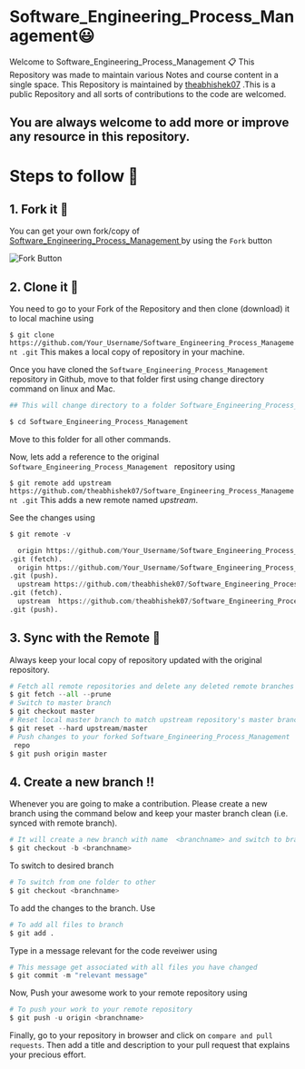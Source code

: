 # Software_Engineering_Process_Management:smiley:
Welcome to Software_Engineering_Process_Management 📋
This Repository was made to maintain various Notes and course content in a single space. This Repository is maintained by [theabhishek07](https://github.com/theabhishek07) .This is a public Repository and all sorts of contributions to the code are welcomed.
## You are always welcome to add more or improve any resource in this repository.

# Steps to follow 📜
## 1. Fork it 🍴
You can get your own fork/copy of [Software_Engineering_Process_Management
](https://github.com/theabhishek07/Software_Engineering_Process_Management
) by using the `Fork` button

![Fork Button](https://github-images.s3.amazonaws.com/help/bootcamp/Bootcamp-Fork.png)

## 2. Clone it 👥
You need to go to your Fork of the Repository and then clone (download) it to local machine using

`$ git clone https://github.com/Your_Username/Software_Engineering_Process_Management
.git`
This makes a local copy of repository in your machine.

Once you have cloned the `Software_Engineering_Process_Management
` repository in Github, move to that folder first using change directory command on linux and Mac.
```python
## This will change directory to a folder Software_Engineering_Process_Management

$ cd Software_Engineering_Process_Management

```
Move to this folder for all other commands.

Now, lets add a reference to the original `Software_Engineering_Process_Management
` repository using

`$ git remote add upstream https://github.com/theabhishek07/Software_Engineering_Process_Management
.git`
This adds a new remote named *_upstream_*.

See the changes using
```python
$ git remote -v

  origin https://github.com/Your_Username/Software_Engineering_Process_Management
.git (fetch).
  origin https://github.com/Your_Username/Software_Engineering_Process_Management
.git (push).
  upstream https://github.com/theabhishek07/Software_Engineering_Process_Management
.git (fetch).
  upstream  https://github.com/theabhishek07/Software_Engineering_Process_Management
.git (push).
  ```

## 3. Sync with the Remote :arrows_counterclockwise:
Always keep your local copy of repository updated with the original repository.
```python
# Fetch all remote repositories and delete any deleted remote branches
$ git fetch --all --prune
# Switch to master branch
$ git checkout master
# Reset local master branch to match upstream repository's master branch
$ git reset --hard upstream/master
# Push changes to your forked Software_Engineering_Process_Management
 repo
$ git push origin master
```
## 4. Create a new branch ‼️
Whenever you are going to make a contribution. Please create a new branch using the command below and keep your master branch clean (i.e. synced with remote branch).
```python
# It will create a new branch with name  <branchname> and switch to branch <branchname>
$ git checkout -b <branchname>
  ```
To switch to desired branch
```python
# To switch from one folder to other
$ git checkout <branchname>
  ```
To add the changes to the branch. Use
```python
# To add all files to branch
$ git add .
```
Type in a message relevant for the code reveiwer using
```python
# This message get associated with all files you have changed
$ git commit -m "relevant message"
```
Now, Push your awesome work to your remote repository using
```python
# To push your work to your remote repository
$ git push -u origin <branchname>
```
Finally, go to your repository in browser and click on `compare and pull requests`. Then add a title and description to your pull request that explains your precious effort.

